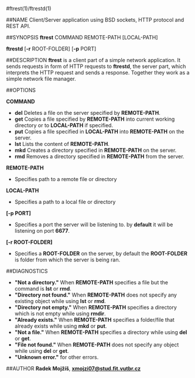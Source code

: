 #ftrest(1)/ftrestd(1)


##NAME
Client/Server application using BSD sockets, HTTP protocol and REST API.

##SYNOPSIS
**ftrest** COMMAND REMOTE-PATH [LOCAL-PATH]

**ftrestd** [**-r** ROOT-FOLDER] [**-p** PORT]

##DESCRIPTION
**ftrest** is a client part of a simple network application. It sends requests in form 
of HTTP requests to **ftrestd**, the server part, which interprets the HTTP request and sends a response. 
Together they work as a simple network file manager.

##OPTIONS

**COMMAND**

- **del** Deletes a file on the server specified by **REMOTE-PATH**.
- **get** Copies a file specified by **REMOTE-PATH** into current working directory or to **LOCAL-PATH** if specified.
- **put** Copies a file specified in **LOCAL-PATH** into **REMOTE-PATH** on the server.
- **lst** Lists the content of **REMOTE-PATH**.
- **mkd** Creates a directory specified in **REMOTE-PATH** on the server.
- **rmd** Removes a directory specified in **REMOTE-PATH** from the server.

**REMOTE-PATH**

- Specifies path to a remote file or directory

**LOCAL-PATH**

- Specifies a path to a local file or directory

**[-p PORT]**

- Specifies a port the server will be listening to. by **default** it will be listening on port **6677**.

**[-r ROOT-FOLDER]**

- Specifies a **ROOT-FOLDER** on the server, by default the **ROOT-FOLDER** is folder from which the server is being ran.

##DIAGNOSTICS
- **"Not a directory."** When **REMOTE-PATH** specifies a file but the command is **lst** or **rmd**.
- **"Directory not found."** When **REMOTE-PATH** does not specify any existing object while using **lst** or **rmd**.
- **"Directory not empty."** When **REMOTE-PATH** specifies a directory which is not empty while using **rmdir**.
- **"Already exists."** When **REMOTE-PATH** specifies a folder/file that already exists while using **mkd** or **put**.
- **"Not a file."** When **REMOTE-PATH** specifies a directory while using **del** or **get**.
- **"File not found."** When **REMOTE-PATH** does not specify any object while using **del** or **get**.
- **"Unknown error."** for other errors.

##AUTHOR
**Radek Mojžíš**, 
	**xmojzi07@stud.fit.vutbr.cz**